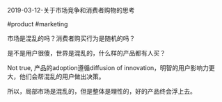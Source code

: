 2019-03-12-关于市场竞争和消费者购物的思考

#product #marketing

市场是混乱的吗？消费者购买行为是随机的吗？

是不是用户很傻，世界是混乱的，什么样的产品都有人买？

Not true, 产品的adoption遵循diffusion of innovation，明智的用户影响力更大，他们会帮混乱的用户做出决策。

所以，局部市场是混乱的，但是整体是理性的，好的产品终会浮上去。

